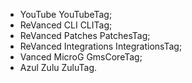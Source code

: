 * YouTube YouTubeTag;
* ReVanced CLI CLITag;
* ReVanced Patches PatchesTag;
* ReVanced Integrations IntegrationsTag;
* Vanced MicroG GmsCoreTag;
* Azul Zulu ZuluTag.
